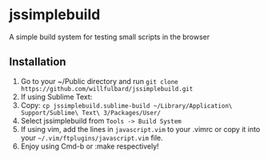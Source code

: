 # jssimplebuild
A simple build system for testing small scripts in the browser

## Installation
1.  Go to your ~/Public directory and run `git clone https://github.com/willfulbard/jssimplebuild.git`
2.  If using Sublime Text:
  1.  Copy: `cp jssimplebuild.sublime-build ~/Library/Application\ Support/Sublime\ Text\ 3/Packages/User/`
  3.  Select jssimplebuild from `Tools -> Build System`
3.  If using vim, add the lines in `javascript.vim` to your .vimrc or copy it into your `~/.vim/ftplugins/javascript.vim` file.
4.  Enjoy using Cmd-b or :make respectively!

